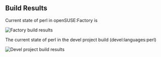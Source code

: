 
## Build Results

Current state of perl in openSUSE:Factory is

![Factory build results](https://br.opensuse.org/status/openSUSE:Factory/perl-Log-Dispatchouli/standard)

The current state of perl in the devel project build (devel:languages:perl)

![Devel project build results](https://br.opensuse.org/status/devel:languages:perl/perl-Log-Dispatchouli)



